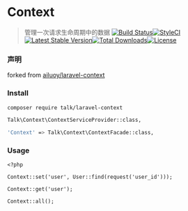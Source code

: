 # Context

> 管理一次请求生命周期中的数据 [![Build Status](https://travis-ci.org/LingxiTeam/laravel-context.svg?branch=master)](https://travis-ci.org/LingxiTeam/laravel-context.svg?branch=master)[![StyleCI](https://styleci.io/repos/72192760/shield)](https://styleci.io/repos/72192760)[![Latest Stable Version](https://poser.pugx.org/talk/context/v/stable)](https://packagist.org/packages/talk/context)[![Total Downloads](https://poser.pugx.org/talk/context/downloads)](https://packagist.org/packages/talk/context)[![License](https://poser.pugx.org/talk/context/license)](https://packagist.org/packages/talk/context)

### 声明
forked from [ailuoy/laravel-context](https://github.com/ailuoy/laravel-context)

### Install

```bash
composer require talk/laravel-context

Talk\Context\ContextServiceProvider::class,

'Context' => Talk\Context\ContextFacade::class,
```

### Usage

```
<?php

Context::set('user', User::find(request('user_id')));

Context::get('user');

Context::all();
```
